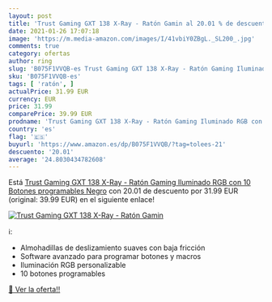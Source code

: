```yaml
---
layout: post
title: 'Trust Gaming GXT 138 X-Ray - Ratón Gamin al 20.01 % de descuento'
date: 2021-01-26 17:07:18
image: 'https://m.media-amazon.com/images/I/41vbiY0ZBgL._SL200_.jpg'
comments: true
category: ofertas
author: ring
slug: 'B075F1VVQB-es Trust Gaming GXT 138 X-Ray - Ratón Gaming Iluminado RGB...'
sku: 'B075F1VVQB-es'
tags: [ 'ratón', ]
actualPrice: 31.99 EUR
currency: EUR
price: 31.99
comparePrice: 39.99 EUR
prodname: 'Trust Gaming GXT 138 X-Ray - Ratón Gaming Iluminado RGB con 10 Botones programables  Negro'
country: 'es'
flag: '🇪🇸'
buyurl: 'https://www.amazon.es/dp/B075F1VVQB/?tag=tolees-21'
descuento: '20.01'
average: '24.8030434782608'
---
```


Está [Trust Gaming GXT 138 X-Ray - Ratón Gaming Iluminado RGB con 10 Botones programables  Negro](https://www.amazon.es/dp/B075F1VVQB/?tag=tolees-21) con 20.01 de descuento por 31.99 EUR (original: 39.99 EUR) en el siguiente enlace!

[![Trust Gaming GXT 138 X-Ray - Ratón Gamin](https://m.media-amazon.com/images/I/41vbiY0ZBgL._SL200_.jpg)](https://www.amazon.es/dp/B075F1VVQB/?tag=tolees-21)

ℹ️:

- Almohadillas de deslizamiento suaves con baja fricción
- Software avanzado para programar botones y macros
- Iluminación RGB personalizable
- 10 botones programables

[🛒 Ver la oferta!!](https://www.amazon.es/dp/B075F1VVQB/?tag=tolees-21)
